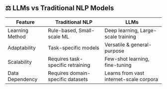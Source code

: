 ## ⚖️ LLMs vs Traditional NLP Models

| Feature           | Traditional NLP | LLMs |
|------------------|----------------|-----|
| Learning Method  | Rule-based, Small-scale ML | Deep learning, Large-scale training |
| Adaptability  | Task-specific models | Versatile & general-purpose |
| Scalability  | Requires task-specific retraining | Few-shot learning, fine-tuning |
| Data Dependency  | Requires domain-specific datasets | Learns from vast internet-scale corpora |
